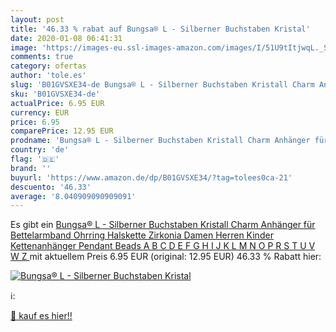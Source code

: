 ```yaml
---
layout: post
title: '46.33 % rabat auf Bungsa® L - Silberner Buchstaben Kristal'
date: 2020-01-08 06:41:31
image: 'https://images-eu.ssl-images-amazon.com/images/I/51U9tItjwqL._SL400_.jpg'
comments: true
category: ofertas
author: 'tole.es'
slug: 'B01GVSXE34-de Bungsa® L - Silberner Buchstaben Kristall Charm Anhänger...'
sku: 'B01GVSXE34-de'
actualPrice: 6.95 EUR
currency: EUR
price: 6.95
comparePrice: 12.95 EUR
prodname: 'Bungsa® L - Silberner Buchstaben Kristall Charm Anhänger für Bettelarmband Ohrring Halskette Zirkonia Damen Herren Kinder  Kettenanhänger Pendant Beads A B C D E F G H I J K L M N O P R S T U V W Z '
country: 'de'
flag: '🇩🇪'
brand: ''
buyurl: 'https://www.amazon.de/dp/B01GVSXE34/?tag=tolees0ca-21'
descuento: '46.33'
average: '8.040909090909091'
---
```


Es gibt ein [Bungsa® L - Silberner Buchstaben Kristall Charm Anhänger für Bettelarmband Ohrring Halskette Zirkonia Damen Herren Kinder  Kettenanhänger Pendant Beads A B C D E F G H I J K L M N O P R S T U V W Z ](https://www.amazon.de/dp/B01GVSXE34/?tag=tolees0ca-21) mit aktuellem Preis 6.95 EUR (original: 12.95 EUR) 46.33 % Rabatt hier:

[![Bungsa® L - Silberner Buchstaben Kristal](https://images-eu.ssl-images-amazon.com/images/I/51U9tItjwqL._SL400_.jpg)](https://www.amazon.de/dp/B01GVSXE34/?tag=tolees0ca-21)

ℹ️:


[🛒 kauf es hier!!](https://www.amazon.de/dp/B01GVSXE34/?tag=tolees0ca-21)
